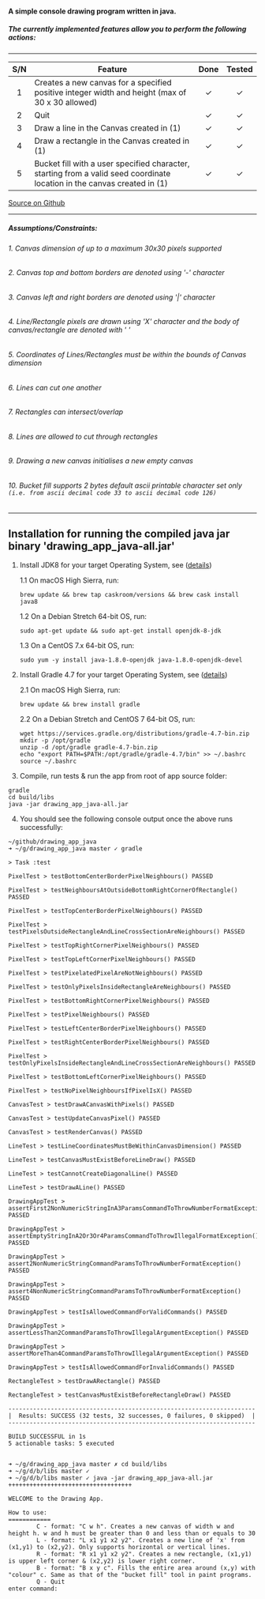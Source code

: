 #### A simple console drawing program written in java.
##### The currently implemented features allow you to perform the following actions:
---
| S/N | Feature                                                                                                                  | Done | Tested |
|:---:| ------------------------------------------------------------------------------------------------------------------------ |:----:|:------:|
|   1 | Creates a new canvas for a specified positive integer width and height (max of 30 x 30 allowed)                          | ✓    | ✓      |
|   2 | Quit                                                                                                                     | ✓    | ✓      |
|   3 | Draw a line in the Canvas created in (1)                                                                                 | ✓    | ✓      |
|   4 | Draw a rectangle in the Canvas created in (1)                                                                            | ✓    | ✓      |
|   5 | Bucket fill with a user specified character, starting from a valid seed coordinate location in the canvas created in (1) | ✓    | ✓      |

[Source on Github](https://github.com/yeongsheng-tan/drawing_app_java)

---
##### Assumptions/Constraints:
###### 1. Canvas dimension of up to a maximum 30x30 pixels supported
###### 2. Canvas top and bottom borders are denoted using '-' character
###### 3. Canvas left and right borders are denoted using '|' character
###### 4. Line/Rectangle pixels are drawn using 'X' character and the body of canvas/rectangle are denoted with ' '
###### 5. Coordinates of Lines/Rectangles must be within the bounds of Canvas dimension
###### 6. Lines can cut one another
###### 7. Rectangles can intersect/overlap
###### 8. Lines are allowed to cut through rectangles
###### 9. Drawing a new canvas initialises a new empty canvas
###### 10. Bucket fill supports 2 bytes default ascii printable character set only `(i.e. from ascii decimal code 33 to ascii decimal code 126)`
---
## Installation for running the compiled java jar binary 'drawing_app_java-all.jar'
1. Install JDK8 for your target Operating System, see ([details](http://www.oracle.com/technetwork/java/javase/downloads/jdk8-downloads-2133151.html))

   1.1 On macOS High Sierra, run:
   ```
   brew update && brew tap caskroom/versions && brew cask install java8
   ```
   
   1.2 On a Debian Stretch 64-bit OS, run:
   ```
   sudo apt-get update && sudo apt-get install openjdk-8-jdk
   ```
  
   1.3 On a CentOS 7.x 64-bit OS, run:
   ```
   sudo yum -y install java-1.8.0-openjdk java-1.8.0-openjdk-devel
   ```
   
2. Install Gradle 4.7 for your target Operating System, see ([details](https://gradle.org/install/))

   2.1 On macOS High Sierra, run:
   ```
   brew update && brew install gradle
   ```
   
   2.2 On a Debian Stretch and CentOS 7 64-bit OS, run:
   ```
   wget https://services.gradle.org/distributions/gradle-4.7-bin.zip
   mkdir -p /opt/gradle
   unzip -d /opt/gradle gradle-4.7-bin.zip
   echo "export PATH=$PATH:/opt/gradle/gradle-4.7/bin" >> ~/.bashrc
   source ~/.bashrc
   ```

3. Compile, run tests & run the app from root of app source folder:
```
gradle
cd build/libs
java -jar drawing_app_java-all.jar
```

4. You should see the following console output once the above runs successfully:
```
~/github/drawing_app_java
➜ ~/g/drawing_app_java master ✓ gradle

> Task :test

PixelTest > testBottomCenterBorderPixelNeighbours() PASSED

PixelTest > testNeighboursAtOutsideBottomRightCornerOfRectangle() PASSED

PixelTest > testTopCenterBorderPixelNeighbours() PASSED

PixelTest > testPixelsOutsideRectangleAndLineCrossSectionAreNeighbours() PASSED

PixelTest > testTopRightCornerPixelNeighbours() PASSED

PixelTest > testTopLeftCornerPixelNeighbours() PASSED

PixelTest > testPixelatedPixelAreNotNeighbours() PASSED

PixelTest > testOnlyPixelsInsideRectangleAreNeighbours() PASSED

PixelTest > testBottomRightCornerPixelNeighbours() PASSED

PixelTest > testPixelNeighbours() PASSED

PixelTest > testLeftCenterBorderPixelNeighbours() PASSED

PixelTest > testRightCenterBorderPixelNeighbours() PASSED

PixelTest > testOnlyPixelsInsideRectangleAndLineCrossSectionAreNeighbours() PASSED

PixelTest > testBottomLeftCornerPixelNeighbours() PASSED

PixelTest > testNoPixelNeighboursIfPixelIsX() PASSED

CanvasTest > testDrawACanvasWithPixels() PASSED

CanvasTest > testUpdateCanvasPixel() PASSED

CanvasTest > testRenderCanvas() PASSED

LineTest > testLineCoordinatesMustBeWithinCanvasDimension() PASSED

LineTest > testCanvasMustExistBeforeLineDraw() PASSED

LineTest > testCannotCreateDiagonalLine() PASSED

LineTest > testDrawALine() PASSED

DrawingAppTest > assertFirst2NonNumericStringInA3ParamsCommandToThrowNumberFormatException() PASSED

DrawingAppTest > assertEmptyStringInA2Or3Or4ParamsCommandToThrowIllegalFormatException() PASSED

DrawingAppTest > assert2NonNumericStringCommandParamsToThrowNumberFormatException() PASSED

DrawingAppTest > assert4NonNumericStringCommandParamsToThrowNumberFormatException() PASSED

DrawingAppTest > testIsAllowedCommandForValidCommands() PASSED

DrawingAppTest > assertLessThan2CommandParamsToThrowIllegalArgumentException() PASSED

DrawingAppTest > assertMoreThan4CommandParamsToThrowIllegalArgumentException() PASSED

DrawingAppTest > testIsAllowedCommandForInvalidCommands() PASSED

RectangleTest > testDrawARectangle() PASSED

RectangleTest > testCanvasMustExistBeforeRectangleDraw() PASSED

----------------------------------------------------------------------
|  Results: SUCCESS (32 tests, 32 successes, 0 failures, 0 skipped)  |
----------------------------------------------------------------------

BUILD SUCCESSFUL in 1s
5 actionable tasks: 5 executed


➜ ~/g/drawing_app_java master ✗ cd build/libs
➜ ~/g/d/b/libs master ✓
➜ ~/g/d/b/libs master ✓ java -jar drawing_app_java-all.jar
+++++++++++++++++++++++++++++++++++

WELCOME to the Drawing App.

How to use:
============
        C - format: "C w h". Creates a new canvas of width w and height h. w and h must be greater than 0 and less than or equals to 30
        L - format: "L x1 y1 x2 y2". Creates a new line of 'x' from (x1,y1) to (x2,y2). Only supports horizontal or vertical lines.
        R - format: "R x1 y1 x2 y2". Creates a new rectangle, (x1,y1) is upper left corner & (x2,y2) is lower right corner.
        B - format: "B x y c". Fills the entire area around (x,y) with "colour" c. Same as that of the "bucket fill" tool in paint programs.
        Q - Quit
enter command:
```
